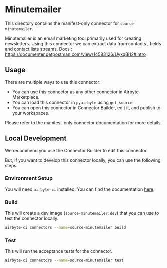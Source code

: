 # Minutemailer
This directory contains the manifest-only connector for `source-minutemailer`.

Minutemailer is an email marketing tool primarily used for creating newsletters.
Using this connector we can extract data from contacts , fields and contact lists streams.
Docs : https://documenter.getpostman.com/view/14583126/UyxqBi12#intro

## Usage
There are multiple ways to use this connector:
- You can use this connector as any other connector in Airbyte Marketplace.
- You can load this connector in `pyairbyte` using `get_source`!
- You can open this connector in Connector Builder, edit it, and publish to your workspaces.

Please refer to the manifest-only connector documentation for more details.

## Local Development
We recommend you use the Connector Builder to edit this connector.

But, if you want to develop this connector locally, you can use the following steps.

### Environment Setup
You will need `airbyte-ci` installed. You can find the documentation [here](airbyte-ci).

### Build
This will create a dev image (`source-minutemailer:dev`) that you can use to test the connector locally.
```bash
airbyte-ci connectors --name=source-minutemailer build
```

### Test
This will run the acceptance tests for the connector.
```bash
airbyte-ci connectors --name=source-minutemailer test
```

